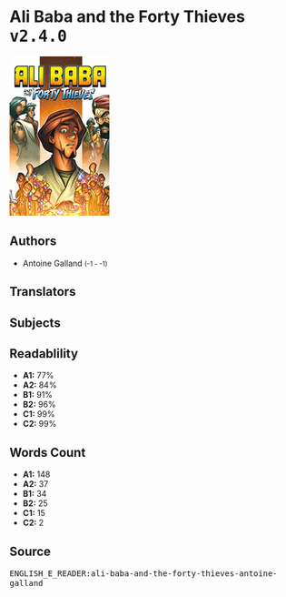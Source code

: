 # Ali Baba and the Forty Thieves <kbd>v2.4.0</kbd>

![](./cover.medium.jpg "")

## Authors


 - Antoine Galland <small>(-1 - -1)</small>

## Translators



## Subjects



## Readablility


 - **A1:** 77%
 - **A2:** 84%
 - **B1:** 91%
 - **B2:** 96%
 - **C1:** 99%
 - **C2:** 99%

## Words Count


 - **A1:** 148
 - **A2:** 37
 - **B1:** 34
 - **B2:** 25
 - **C1:** 15
 - **C2:** 2

## Source


<kbd>ENGLISH_E_READER:ali-baba-and-the-forty-thieves-antoine-galland</kbd>
